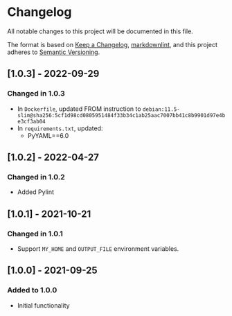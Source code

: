 # Changelog

All notable changes to this project will be documented in this file.

The format is based on [Keep a Changelog](https://keepachangelog.com/en/1.0.0/),
[markdownlint](https://dlaa.me/markdownlint/),
and this project adheres to [Semantic Versioning](https://semver.org/spec/v2.0.0.html).

## [1.0.3] - 2022-09-29

### Changed in 1.0.3

- In `Dockerfile`, updated FROM instruction to `debian:11.5-slim@sha256:5cf1d98cd0805951484f33b34c1ab25aac7007bb41c8b9901d97e4be3cf3ab04`
- In `requirements.txt`, updated:
  - PyYAML==6.0

## [1.0.2] - 2022-04-27

### Changed in 1.0.2

- Added Pylint

## [1.0.1] - 2021-10-21

### Changed in 1.0.1

- Support `MY_HOME` and `OUTPUT_FILE` environment variables.

## [1.0.0] - 2021-09-25

### Added to 1.0.0

- Initial functionality
